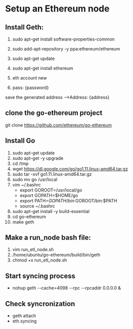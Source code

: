 # Setup an Ethereum node

## Install Geth:
1. sudo apt-get install software-properties-common
2. sudo add-apt-repository -y ppa:ethereum/ethereum
3. sudo apt-get update
4. sudo apt-get install ethereum

5. eth account new
6. pass: {password}

save the generated address
-->Address: {address}

## clone the go-ethereum project

git clone https://github.com/ethereum/go-ethereum

## Install Go
1. sudo apt-get update
2. sudo apt-get -y upgrade
3. cd /tmp
4. wget https://dl.google.com/go/go1.11.linux-amd64.tar.gz
5. sudo tar -xvf go1.11.linux-amd64.tar.gz
6. sudo mv go /usr/local
7. vim ~/.bashrc
	* export GOROOT=/usr/local/go
	* export GOPATH=$HOME/go
	* export PATH=$GOPATH/bin:$GOROOT/bin:$PATH
	* source ~/.bashrc
8. sudo apt-get install -y build-essential
9. cd go-ethereum
10. make geth

## Make a run_node bash file:

1. vim run_etl_node.sh
2. /home/ubuntu/go-ethereum/build/bin/geth
3. chmod +x run_etl_node.sh

## Start syncing process 
* nohup geth --cache=4098 --rpc --rpcaddr 0.0.0.0 &


## Check syncronization
* geth attach
* eth.syncing

